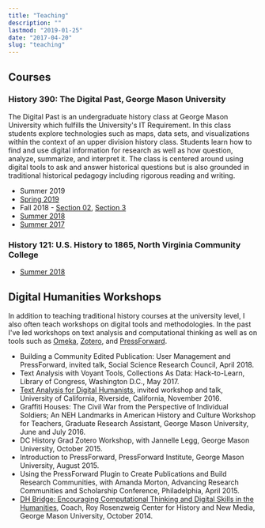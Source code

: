 ```yaml
---
title: "Teaching"
description: ""
lastmod: "2019-01-25"
date: "2017-04-20"
slug: "teaching"
---
```


## Courses

### History 390: The Digital Past, George Mason University
The Digital Past is an undergraduate history class at George Mason University which fulfills the University's IT Requirement. In this class students explore technologies such as maps, data sets, and visualizations within the context of an upper division history class. Students learn how to find and use digital information for research as well as how question, analyze, summarize, and interpret it. The class is centered around using digital tools to ask and answer historical questions but is also grounded in traditional historical pedagogy including rigorous reading and writing.

* Summer 2019
* [Spring 2019](http://www.amanda-regan.com/390spring19)
* Fall 2018 - [Section 02](http://amanda-regan.com/390fall18-2/), [Section 3](http://amanda-regan.com/390fall18-3/)
* [Summer 2018](http://amanda-regan.com/390summer18/)
* [Summer 2017](http://amanda-regan.com/390summer17/)

### History 121: U.S. History to 1865, North Virginia Community College

* [Summer 2018](http://www.amanda-regan.com/121su18)

## Digital Humanities Workshops
In addition to teaching traditional history courses at the university level, I also often teach workshops on digital tools and methodologies. In the past I've led workshops on text analysis and computational thinking as well as on tools such as [Omeka](www.omeka.org), [Zotero](www.zotero.org), and [PressForward](www.pressforward.org).

* Building a Community Edited Publication: User Management and PressForward, invited talk, Social Science Research Council, April 2018.
* Text Analysis with Voyant Tools, Collections As Data: Hack-to-Learn, Library of Congress, Washington D.C., May 2017.
* [Text Analysis for Digital Humanists](http://www.amanda-regan.com/Workshop-UCR/), invited workshop and talk, University of California, Riverside, California, November 2016.
* Graffiti Houses: The Civil War from the Perspective of Individual Soldiers; An NEH Landmarks in American History and Culture Workshop for Teachers, Graduate Research Assistant, George Mason University, June and July 2016.
* DC History Grad Zotero Workshop, with Jannelle Legg, George Mason University, October 2015.
* Introduction to PressForward, PressForward Institute, George Mason University, August 2015.
* Using the PressForward Plugin to Create Publications and Build Research Communities, with Amanda Morton, Advancing Research Communities and Scholarship Conference, Philadelphia, April 2015.
* [DH Bridge: Encouraging Computational Thinking and Digital Skills in the Humanities](http://dhbridge.org), Coach, Roy Rosenzweig Center for History and New Media, George Mason University, October 2014.
